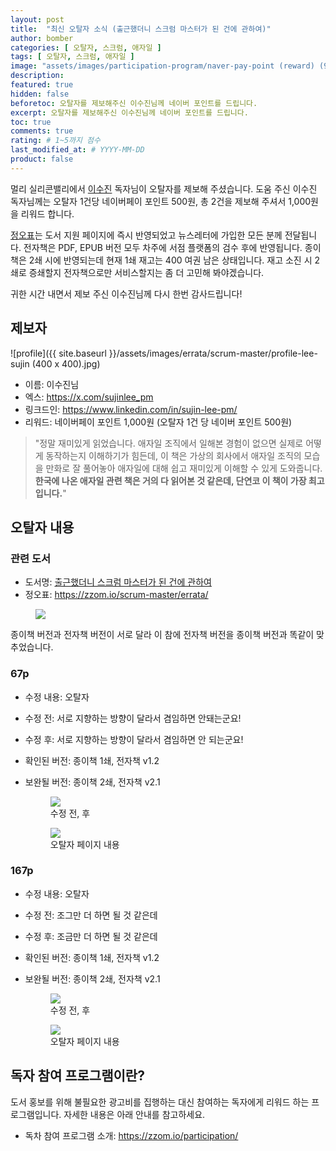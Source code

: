```yaml
---
layout: post
title:  "최신 오탈자 소식 (출근했더니 스크럼 마스터가 된 건에 관하여)"
author: bomber
categories: [ 오탈자, 스크럼, 애자일 ]
tags: [ 오탈자, 스크럼, 애자일 ]
image: "assets/images/participation-program/naver-pay-point (reward) (960x600).png"
description: 
featured: true
hidden: false
beforetoc: 오탈자를 제보해주신 이수진님께 네이버 포인트를 드립니다.
excerpt: 오탈자를 제보해주신 이수진님께 네이버 포인트를 드립니다.
toc: true
comments: true
rating: # 1~5까지 점수
last_modified_at: # YYYY-MM-DD
product: false
---
```


멀리 실리콘밸리에서 <a href="https://x.com/sujinlee_pm" target="_blank">이수진</a> 독자님이 오탈자를 제보해 주셨습니다.
도움 주신 이수진 독자님께는 오탈자 1건당 네이버페이 포인트 500원, 총 2건을 제보해 주셔서 1,000원을 리워드 합니다.

<a href="https://zzom.io/scrum-master/errata/" target="_blank">정오표</a>는 도서 지원 페이지에 즉시 반영되었고 뉴스레터에 가입한 모든 분께 전달됩니다.
전자책은 PDF, EPUB 버전 모두 차주에 서점 플랫폼의 검수 후에 반영됩니다.
종이책은 2쇄 시에 반영되는데 현재 1쇄 재고는 400 여권 남은 상태입니다.
재고 소진 시 2쇄로 증쇄할지 전자책으로만 서비스할지는 좀 더 고민해 봐야겠습니다.

귀한 시간 내면서 제보 주신 이수진님께 다시 한번 감사드립니다!

## 제보자
![profile]({{ site.baseurl }}/assets/images/errata/scrum-master/profile-lee-sujin (400 x 400).jpg)
* 이름: 이수진님
* 엑스: <a href="https://x.com/sujinlee_pm" target="_blank">https://x.com/sujinlee_pm</a>
* 링크드인: <a href="https://www.linkedin.com/in/sujin-lee-pm" target="_blank">https://www.linkedin.com/in/sujin-lee-pm/</a>
* 리워드: 네이버페이 포인트 1,000원 (오탈자 1건 당 네이버 포인트 500원)

> "정말 재미있게 읽었습니다. 애자일 조직에서 일해본 경험이 없으면 실제로 어떻게 동작하는지 이해하기가 힘든데, 이 책은 가상의 회사에서 애자일 조직의 모습을 만화로 잘 풀어놓아 애자일에 대해 쉽고 재미있게 이해할 수 있게 도와줍니다. <b>한국에 나온 애자일 관련 책은 거의 다 읽어본 것 같은데, 단연코 이 책이 가장 최고입니다.</b>"

## 오탈자 내용
### 관련 도서
* 도서명: <a href="https://zzom.io/scrum-master/" target="_blank">출근했더니 스크럼 마스터가 된 건에 관하여</a>
* 정오표: <a href="https://zzom.io/scrum-master/errata/" target="_blank">https://zzom.io/scrum-master/errata/</a>
<figure>
<a href="https://zzom.io/scrum-master/" target="_blank"><img class="large" src="{{ site.baseurl }}/assets/images/products/scrum-master/mockup (scrum master).png" alter="present"></a>
</figure>

종이책 버전과 전자책 버전이 서로 달라 이 참에 전자책 버전을 종이책 버전과 똑같이 맞추었습니다.

### 67p
* 수정 내용: 오탈자
* 수정 전: 서로 지향하는 방향이 달라서 겸임하면 안돼는군요!
* 수정 후: 서로 지향하는 방향이 달라서 겸임하면 안 되는군요!
* 확인된 버전: 종이책 1쇄, 전자책 v1.2
* 보완될 버전: 종이책 2쇄, 전자책 v2.1


    <div class="row">
        <div class="col ml-auto">
        <figure>
        <img class="rounded" src="{{ site.baseurl }}/assets/images/errata/scrum-master/errata 067p.png" alter="">
        <figcaption>수정 전, 후</figcaption>
        </figure>
        </div>
    </div>

    <div class="row">
        <div class="col ml-auto">
        <figure>
        <a href="{{ site.baseurl }}/assets/images/errata/scrum-master/text (spread) 066p.png" target="_blank">
        <img class="rounded" src="{{ site.baseurl }}/assets/images/errata/scrum-master/text (spread) 066p.png" alter="">
        </a>
        <figcaption>오탈자 페이지 내용</figcaption>
        </figure>
        </div>
    </div>

### 167p
* 수정 내용: 오탈자
* 수정 전: 조그만 더 하면 될 것 같은데
* 수정 후: 조금만 더 하면 될 것 같은데
* 확인된 버전: 종이책 1쇄, 전자책 v1.2
* 보완될 버전: 종이책 2쇄, 전자책 v2.1

    <div class="row">
        <div class="col ml-auto">
        <figure>
        <img class="rounded" src="{{ site.baseurl }}/assets/images/errata/scrum-master/errata 167p.png" alter="">
        <figcaption>수정 전, 후</figcaption>
        </figure>
        </div>
    </div>

    <div class="row">
        <div class="col ml-auto">
        <figure>
        <a href="{{ site.baseurl }}/assets/images/errata/scrum-master/text (spread) 166p.png" target="_blank">
        <img class="rounded" src="{{ site.baseurl }}/assets/images/errata/scrum-master/text (spread) 166p.png" alter="">
        </a>
        <figcaption>오탈자 페이지 내용</figcaption>
        </figure>
        </div>
    </div>


## 독자 참여 프로그램이란?
도서 홍보를 위해 불필요한 광고비를 집행하는 대신 참여하는 독자에게 리워드 하는 프로그램입니다.
자세한 내용은 아래 안내를 참고하세요.

* 독차 참여 프로그램 소개: <a href="https://zzom.io/participation/" target="_blank">https://zzom.io/participation/</a>